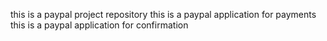 this is a paypal project repository
this is a paypal application for payments
this is a paypal application for confirmation
